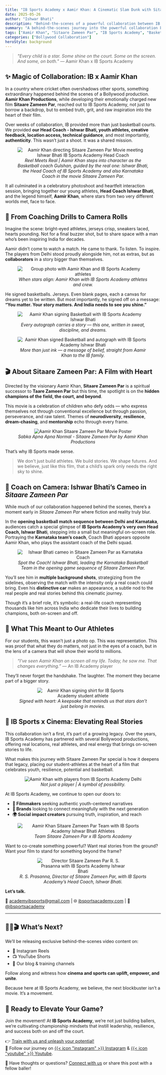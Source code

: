```yaml
---
title: "IB Sports Academy x Aamir Khan: A Cinematic Slam Dunk with Sitaare Zameen Par"
date: 2025-05-26
author: "Ishwar Bhati"
description: "Behind-the-scenes of a powerful collaboration between IB Sports Academy and Bollywood star Aamir Khan's production for the upcoming film 'Sitaare Zameen Par' – where Bollywood met grassroots sports."
summary: "A behind-the-scenes journey into the powerful collaboration between IB Sports Academy and Aamir Khan Productions for the movie 'Sitaare Zameen Par' — where Bollywood and grassroots basketball unite."
tags: ["Aamir Khan", "Sitaare Zameen Par", "IB Sports Academy", "Basketball", "Youth Empowerment"]
categories: ["Bollywood Collaboration"]
heroStyle: background
---
```


> *"Every child is a star. Some shine on the court. Some on the screen. And some, on both."*
> — Aamir Khan x IB Sports Academy


## ✨ Magic of Collaboration: IB x Aamir Khan

In a country where cricket often overshadows other sports, something extraordinary happened behind the scenes of a Bollywood production. **Aamir Khan Productions**, while developing their emotionally charged new film **Sitaare Zameen Par**, reached out to IB Sports Academy, not just to borrow a backdrop, but to embed truth, grit, and raw inspiration into the heart of their film.

Over weeks of collaboration, IB provided more than just basketball courts. We provided **our Head Coach - Ishwar Bhati, youth athletes, creative feedback, location access, technical guidance**, and most importantly, **authenticity**. This wasn’t just a shoot. It was a shared mission.

<figure style="display: flex; flex-direction: column; align-items: center; text-align: center;">
  <img src="aamir-khan-ishwar-bhati-basketball-directing-sitaare-zameen-par.jpg" alt="Aamir Khan directing Sitaare Zameen Par Movie meeting Ishwar Bhati IB Sports Academy Head Coach" style="max-width: 100%;" />
  <figcaption style="font-style: italic;">Reel Meets Real | Aamir Khan steps into character as the Basketball coach Gulshan, guided by the real one: Ishwar Bhati, the Head Coach of IB Sports Academy and also Karnataka Coach in the movie Sitaare Zameen Par.</figcaption>
</figure>

It all culminated in a celebratory photoshoot and heartfelt interaction session, bringing together our young athletes, **Head Coach Ishwar Bhati**, and the legend himself, **Aamir Khan**, where stars from two very different worlds met, face to face.


## 🏀 From Coaching Drills to Camera Rolls

Imagine the scene: bright-eyed athletes, jerseys crisp, sneakers laced, hearts pounding. Not for a final buzzer shot, but to share space with a man who’s been inspiring India for decades.

Aamir didn’t come to watch a match. He came to thank. To listen. To inspire. The players from Delhi stood proudly alongside him, not as extras, but as **collaborators** in a story bigger than themselves.

<figure style="display: flex; flex-direction: column; align-items: center; text-align: center;">
  <img src="aamir-khan-group-photo-ib-sports-academy.jpg" alt="Group photo with Aamir Khan and IB Sports Academy athletes" style="max-width: 100%;" />
  <figcaption style="font-style: italic;">When stars align: Aamir Khan with IB Sports Academy athletes and crew.</figcaption>
</figure>

He signed basketballs. Jerseys. Even blank pages, each a canvas for dreams yet to be written. But most importantly, he signed off on a message: **“You matter. Your story matters. And India needs to see you shine.”**

<figure style="display: flex; flex-direction: column; align-items: center; text-align: center;">
  <img src="aamir-khan-basketball-signing.jpg" alt="Aamir Khan signing Basketball with IB Sports Academy Ishwar Bhati" style="max-width: 100%;" />
  <figcaption style="font-style: italic;">Every autograph carries a story — this one, written in sweat, discipline, and dreams.</figcaption>
</figure>

<figure style="display: flex; flex-direction: column; align-items: center; text-align: center;">
  <img src="aamir-khan-basketball-signed-with-autograph.jpg" alt="Aamir Khan signed Basketball and autograph with IB Sports Academy Ishwar Bhati" style="max-width: 100%;" />
  <figcaption style="font-style: italic;">More than just ink — a message of belief, straight from Aamir Khan to the IB family.</figcaption>
</figure>

## 🎬 About **Sitaare Zameen Par**: A Film with Heart

Directed by the visionary Aamir Khan, **Sitaare Zameen Par** is a spiritual successor to **Taare Zameen Par** but this time, the spotlight is on the **hidden champions of the field, the court, and beyond**.

This movie is a celebration of children who defy odds — who express themselves not through conventional excellence but through passion, perseverance, and raw talent. Themes of **neurodiversity**, **resilience**, **dream-chasing**, and **mentorship** echo through every frame.

<figure style="display: flex; flex-direction: column; align-items: center; text-align: center;">
  <img src="aamir-khan-sitaare-zameen-par.jpg" alt="Aamir Khan Sitaare Zameen Par Movie Poster" style="max-width: 100%;" />
  <figcaption style="font-style: italic;">Sabka Apna Apna Normal - Sitaare Zameen Par by Aamir Khan Productions</figcaption>
</figure>

That’s why IB Sports made sense.

> We don't just build athletes. We build stories. We shape futures. And we believe, just like this film, that a child’s spark only needs the right sky to shine.


## 🎥 Coach on Camera: Ishwar Bhati’s Cameo in *Sitaare Zameen Par*

While much of our collaboration happened behind the scenes, there’s a moment early in *Sitaare Zameen Par* where fiction and reality truly blur.

In the **opening basketball match sequence between Delhi and Karnataka**, audiences catch a special glimpse of **IB Sports Academy’s very own Head Coach, Ishwar Bhati**, stepping into a small but meaningful on-screen role. Portraying the **Karnataka team’s coach**, Coach Bhati appears opposite Aamir Khan, who plays the assistant coach of the Delhi squad.

<figure style="display: flex; flex-direction: column; align-items: center; text-align: center;">
  <img src="sitaare-zameen-par-ishwar-bhati-karnataka-coach-aamir-khan.jpg" alt="Ishwar Bhati cameo in Sitaare Zameen Par as Karnataka Coach" style="max-width: 100%;" />
  <figcaption style="font-style: italic;">Spot the Coach! Ishwar Bhati, leading the Karnataka Basketball Team in the opening game sequence of Sitaare Zameen Par.</figcaption>
</figure>

You’ll see him in **multiple background shots**, strategizing from the sidelines, observing the match with the intensity only a real coach could bring. Even his **distinctive car** makes an appearance, a subtle nod to the real people and real stories behind this cinematic journey.

Though it’s a brief role, it’s symbolic: a real-life coach representing thousands like him across India who dedicate their lives to building champions, both on-screen and off.


## 🌠 What This Meant to Our Athletes

For our students, this wasn’t just a photo op. This was representation. This was proof that what they do matters, not just in the eyes of a coach, but in the lens of a camera that will show their world to millions.

> *“I've seen Aamir Khan on screen all my life. Today, he saw me. That changes everything.”*
> — An IB Academy player

They’ll never forget the handshake. The laughter. The moment they became part of a bigger story.

<figure style="display: flex; flex-direction: column; align-items: center; text-align: center;">
  <img src="aamir-khan-signing-student-jersey.jpg" alt="Aamir Khan signing shirt for IB Sports Academy student athlete" style="max-width: 70%;" />
  <figcaption style="font-style: italic;">Signed with heart: A keepsake that reminds us that stars don’t just belong in movies.</figcaption>
</figure>

## 🤝 IB Sports x Cinema: Elevating Real Stories

This collaboration isn’t a first, it’s part of a growing legacy. Over the years, IB Sports Academy has partnered with several Bollywood productions, offering real locations, real athletes, and real energy that brings on-screen stories to life.

What makes this journey with Sitaare Zameen Par special is how it deepens that legacy, placing our student-athletes at the heart of a film that celebrates youth, resilience, potential and basketball.

<figure style="display: flex; flex-direction: column; align-items: center; text-align: center;">
  <img src="aamir-khan-student-athlete-ib-sports-academy.jpg" alt="Aamir Khan with players from IB Sports Academy Delhi" style="max-width: 100%;" />
  <figcaption style="font-style: italic;">Not just a player | A symbol of possibility.</figcaption>
</figure>

At IB Sports Academy, we continue to open our doors to:

* **🎥 Filmmakers** seeking authentic youth-centered narratives
* **🏀 Brands** looking to connect meaningfully with the next generation
* **🌍 Social impact creators** pursuing truth, inspiration, and reach

<figure style="display: flex; flex-direction: column; align-items: center; text-align: center;">
  <img src="sitaare-zameen-par-ib-sports-team.jpg" alt="Aamir Khan Sitaare Zameen Par Team with IB Sports Academy Ishwar Bhati Athletes" style="max-width: 100%;" />
  <figcaption style="font-style: italic;">Team Sitaare Zameen Par x IB Sports Academy</figcaption>
</figure>

Want to co-create something powerful? Want real stories from the ground? Want your film to stand for something beyond the frame?

<figure style="display: flex; flex-direction: column; align-items: center; text-align: center;">
  <img src="director-rs-Prasanna-Ishwar-Bhati.jpg" alt="Director Sitaare Zameen Par R. S. Prasanna with IB Sports Academy Ishwar Bhati" style="max-width: 70%;" />
  <figcaption style="font-style: italic;">R. S. Prasanna, Director of Sitaare Zameen Par, with IB Sports Academy’s Head Coach, Ishwar Bhati.</figcaption>
</figure>

**Let’s talk.**

📧 [academyibsports@gmail.com](mailto:academyibsports@gmail.com) | 
🌐 [ibsportsacademy.com](https://ibsportsacademy.com) | 
📲 [@ibsportsacademy](https://instagram.com/ibsportsacademy)

---

## 🏀✨🎬 What’s Next?

We’ll be releasing exclusive behind-the-scenes video content on:

* 📸 Instagram Reels
* 📺 YouTube Shorts
* 🏀 Our blog & training channels

Follow along and witness how **cinema and sports can uplift, empower, and unite**.

Because here at IB Sports Academy, we believe, the next blockbuster isn’t a movie. It’s a movement.


## 🏀 Ready to Elevate Your Game?

Join the movement! At **IB Sports Academy**, we’re not just building ballers, we’re cultivating championship mindsets that instill leadership, resilience, and success both on and off the court.

👉 [Train with us and unleash your potential!](https://ibsportsacademy.com/)  
🚀 Follow our journey on [{{< icon "instagram" >}} Instagram](https://www.instagram.com/ibsportsacademy/) & [{{< icon "youtube" >}} Youtube](https://www.youtube.com/@IBSportsAcademy).

💬 Have thoughts or questions? [Connect with us](https://blog.ibsportsacademy.com/contact/) or share this post with a fellow baller!
